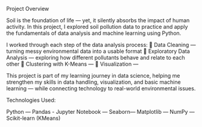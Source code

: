  Project Overview

Soil is the foundation of life — yet, it silently absorbs the impact of human activity.
In this project, I explored soil pollution data to practice and apply the fundamentals of data analysis and machine learning using Python.

I worked through each step of the data analysis process:
🔹 Data Cleaning — turning messy environmental data into a usable format
🔹 Exploratory Data Analysis — exploring how different pollutants behave and relate to each other
🔹 Clustering with K-Means — 
🔹 Visualization —

This project is part of my learning journey in data science, helping me strengthen my skills in data handling, visualization, and basic machine learning — while connecting technology to real-world environmental issues.

Technologies Used:

Python — Pandas - Jupyter Notebook — Seaborn—  Matplotlib — NumPy — Scikit-learn (KMeans)
